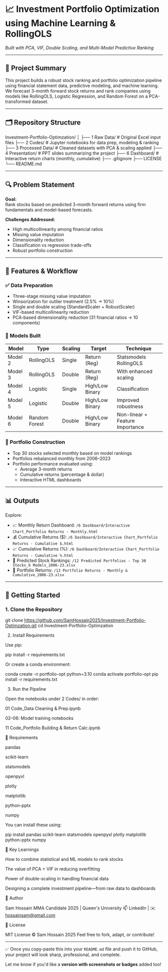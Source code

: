 # 📈 Investment Portfolio Optimization using Machine Learning & RollingOLS  
*Built with PCA, VIF, Double Scaling, and Multi-Model Predictive Ranking*

---

## 🧠 Project Summary

This project builds a robust stock ranking and portfolio optimization pipeline using financial statement data, predictive modeling, and machine learning.  
We forecast 3-month forward stock returns and rank companies using models like RollingOLS, Logistic Regression, and Random Forest on a PCA-transformed dataset.

---

## 🗂️ Repository Structure

Investment-Portfolio-Optimzation/
│
├── 1 Raw Data/ # Original Excel input files
├── 2 Codes/ # Jupyter notebooks for data prep, modeling & ranking
├── 3 Processed Data/ # Cleaned datasets with PCA & scaling applied
├── 4 Presentation/ # PPT slides summarizing the project
├── 6 Dashboard/ # Interactive return charts (monthly, cumulative)
├── .gitignore
├── LICENSE
└── README.md


---

## 🔍 Problem Statement

**Goal:**  
Rank stocks based on predicted 3-month forward returns using firm fundamentals and model-based forecasts.

**Challenges Addressed:**
- High multicollinearity among financial ratios
- Missing value imputation
- Dimensionality reduction
- Classification vs regression trade-offs
- Robust portfolio construction

---

## 🔧 Features & Workflow

### ✅ Data Preparation
- Three-stage missing value imputation
- Winsorization for outlier treatment (2.5% → 10%)
- Single and double scaling (StandardScaler + RobustScaler)
- VIF-based multicollinearity reduction
- PCA-based dimensionality reduction (31 financial ratios → 10 components)

### 🤖 Models Built
| Model | Type | Scaling | Target | Technique |
|-------|------|---------|--------|-----------|
| Model 2 | RollingOLS | Single | Return (Reg) | Statsmodels RollingOLS |
| Model 3 | RollingOLS | Double | Return (Reg) | With enhanced scaling |
| Model 4 | Logistic | Single | High/Low Binary | Classification |
| Model 5 | Logistic | Double | High/Low Binary | Improved robustness |
| Model 6 | Random Forest | Double | High/Low Binary | Non-linear + Feature Importance |

### 💼 Portfolio Construction
- Top 30 stocks selected monthly based on model rankings
- Portfolios rebalanced monthly from 2006–2023
- Portfolio performance evaluated using:
  - Average 3-month returns
  - Cumulative returns (percentage & dollar)
  - Interactive HTML dashboards

---

## 📊 Outputs

Explore:
- 📈 Monthly Return Dashboard: `/6 Dashboard/Interactive Chart_Portfolio Returns - Monthly.html`  
- 💰 Cumulative Returns ($): `/6 Dashboard/Interactive Chart_Portfolio Returns - Cumulative $.html`  
- 📈 Cumulative Returns (%): `/6 Dashboard/Interactive Chart_Portfolio Returns - Cumulative %.html`  
- 📂 Predicted Stock Rankings: `/12 Predicted Portfolios - Top 30 Stocks_6 Models_2006-23.xlsx`  
- 📂 Portfolio Returns: `/13 Portfolio Returns - Monthly & Cumulative_2006-23.xlsx`

---

## 🚀 Getting Started

### 1. Clone the Repository

git clone https://github.com/SamHossain2025/Investment-Portfolio-Optimzation.git
cd Investment-Portfolio-Optimzation


2. Install Requirements

Use pip:

pip install -r requirements.txt

Or create a conda environment:

conda create -n portfolio-opt python=3.10
conda activate portfolio-opt
pip install -r requirements.txt

3. Run the Pipeline

Open the notebooks under 2 Codes/ in order:

01 Code_Data Cleaning & Prep.ipynb

02–06: Model training notebooks

11 Code_Portfolio Building & Return Calc.ipynb

🧾 Requirements

pandas

scikit-learn

statsmodels

openpyxl

plotly

matplotlib

python-pptx

numpy

You can install these using:

pip install pandas scikit-learn statsmodels openpyxl plotly matplotlib python-pptx numpy

🧠 Key Learnings

How to combine statistical and ML models to rank stocks

The value of PCA + VIF in reducing overfitting

Power of double-scaling in handling financial data

Designing a complete investment pipeline—from raw data to dashboards

👤 Author

Sam Hossain
MMA Candidate 2025 | Queen's University
📫 LinkedIn
 | ✉️ hossainsam@gmail.com

📜 License

MIT License © Sam Hossain 2025
Feel free to fork, adapt, or contribute!


---

✅ Once you copy-paste this into your `README.md` file and push it to GitHub, your project will look sharp, professional, and complete.

Let me know if you'd like a **version with screenshots or badges** added too!
